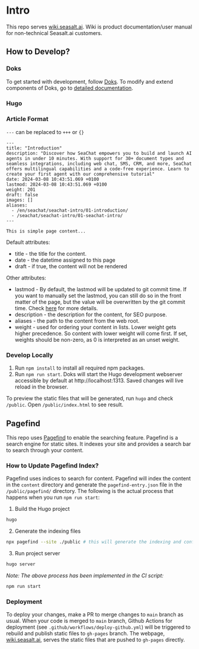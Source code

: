 # Intro
This repo serves [wiki.seasalt.ai](https://wiki.seasalt.ai). Wiki is product documentation/user manual for non-technical Seasalt.ai customers. 

## How to Develop?

### Doks
To get started with development, follow [Doks](https://getdoks.org/tutorial/introduction/). To modify and extend components of Doks, go to [detailed documentation](https://getdoks.org/docs/prologue/introduction/).

### Hugo

### Article Format

`---` can be replaced to `+++` or `{}`

```
---
title: "Introduction"
description: "Discover how SeaChat empowers you to build and launch AI agents in under 10 minutes. With support for 30+ document types and seamless integrations, including web chat, SMS, CRM, and more, SeaChat offers multilingual capabilities and a code-free experience. Learn to create your first agent with our comprehensive tutorial"
date: 2024-03-08 10:43:51.069 +0100
lastmod: 2024-03-08 10:43:51.069 +0100
weight: 201
draft: false
images: []
aliases:
  - /en/seachat/seachat-intro/01-introduction/
  - /seachat/seachat-intro/01-seachat-intro/
---

This is simple page content...

```

Default attributes:

- title - the title for the content.
- date - the datetime assigned to this page
- draft - if true, the content will not be rendered

Other attributes:
- lastmod - By default, the lastmod will be updated to git commit time. If you want to manually set the lastmod, you can still do so in the front matter of the page, but the value will be overwritten by the git commit time. Check [here](https://www.andrewjstevens.com/posts/2021/03/last-modified-date-with-hugo/) for more details.
- description - the description for the content, for SEO purpose.
- aliases - the path to the content from the web root.
- weight - used for ordering your content in lists. Lower weight gets higher precedence. So content with lower weight will come first. If set, weights should be non-zero, as 0 is interpreted as an unset weight.

### Develop Locally

1. Run `npm install` to install all required npm packages. 
2. Run `npm run start`. Doks will start the Hugo development webserver accessible by default at http://localhost:1313. Saved changes will live reload in the browser.

To preview the static files that will be generated, run `hugo` and check `/public`. Open `/public/index.html` to see result.

## Pagefind

This repo uses [Pagefind](https://pagefind.app/) to enable the searching feature. Pagefind is a search engine for static sites. It indexes your site and provides a search bar to search through your content.

### How to Update Pagefind Index?
Pagefind uses indices to search for content. Pagefind will index the content in the `content` directory and generate the `pagefind-entry.json` file in the `/public/pagefind/` directory. The following is the actual process that happens when you run `npm run start`:

1. Build the Hugo project

```bash
hugo
```

2. Generate the indexing files

```bash
npx pagefind --site ./public # this will generate the indexing and configuration files inside /pagefind in the public directory
```

3. Run project server

```bash
hugo server
```

*Note: The above process has been implemented in the CI script:*

```bash 
npm run start
```

### Deployment
To deploy your changes, make a PR to merge changes to `main` branch as usual. When your code is merged to `main` branch, Github Actions for deployment (see `.github/workflows/deploy-github.yml`) will be triggered to rebuild and publish static files to `gh-pages` branch. The webpage, [wiki.seasalt.ai](https://wiki.seasalt.ai), serves the static files that are pushed to `gh-pages` directly.
